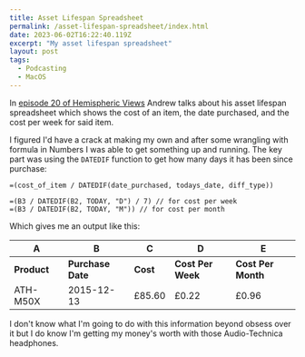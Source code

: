 ```yaml
---
title: Asset Lifespan Spreadsheet
permalink: /asset-lifespan-spreadsheet/index.html
date: 2023-06-02T16:22:40.119Z
excerpt: "My asset lifespan spreadsheet"
layout: post
tags:
  - Podcasting
  - MacOS
---
```


In [episode 20 of Hemispheric Views](https://listen.hemisphericviews.com/020) Andrew talks about his asset lifespan spreadsheet which shows the cost of an item, the date purchased, and the cost per week for said item.

I figured I'd have a crack at making my own and after some wrangling with formula in Numbers I was able to get something up and running. The key part was using the `DATEDIF` function to get how many days it has been since purchase:

```
=(cost_of_item / DATEDIF(date_purchased, todays_date, diff_type))

=(B3 / DATEDIF(B2, TODAY, "D") / 7) // for cost per week
=(B3 / DATEDIF(B2, TODAY, "M")) // for cost per month
```

Which gives me an output like this:

|A|B|C|D|E|
|---|---|---|---|---|
|**Product**|**Purchase Date**|**Cost**|**Cost Per Week**|**Cost Per Month**|
|ATH-M50X|2015-12-13|£85.60|£0.22|£0.96|

I don't know what I'm going to do with this information beyond obsess over it but I do know I'm getting my money's worth with those Audio-Technica headphones.
